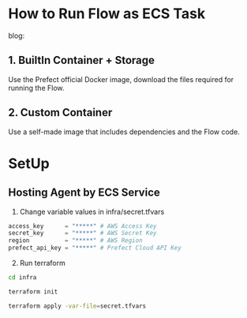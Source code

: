 # How to Run Flow as ECS Task
blog: 
## 1. BuiltIn Container + Storage
Use the Prefect official Docker image, download the files required for running the Flow.

## 2. Custom Container
Use a self-made image that includes dependencies and the Flow code.

# SetUp
## Hosting Agent by ECS Service
1. Change variable values in infra/secret.tfvars
```terraform
access_key      = "*****" # AWS Access Key
secret_key      = "*****" # AWS Secret Key
region          = "*****" # AWS Region
prefect_api_key = "*****" # Prefect Cloud API Key
```

2. Run terraform
```bash
cd infra 
```

```bash
terraform init
```

```bash
terraform apply -var-file=secret.tfvars
```

